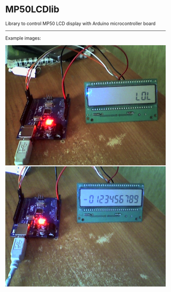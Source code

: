 # MP50LCDlib
Library to control MP50 LCD display with Arduino microcontroller board

---

Example images:

![Example 1](./images/example-1.png)
![Example 2](./images/example-2.png)